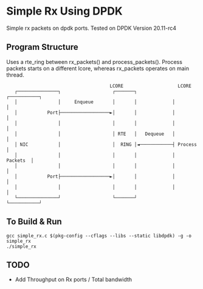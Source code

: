 # Simple Rx Using DPDK

Simple rx packets on dpdk ports. Tested on DPDK Version 20.11-rc4
## Program Structure
Uses a rte_ring between rx_packets() and process_packets(). Process packets starts on a different lcore, whereas rx_packets operates on main thread.
```
                                      LCORE                    LCORE
   ┌───────────────┐                   ┌───────┐             ┌───────────┐
   │               │     Enqueue       │       │             │           │
   │           Port├──────────────────►│       │             │           │
   │               │                   │       │             │           │
   │               │                   │ RTE   │   Dequeue   │           │
   │ NIC           │                   │  RING │◄────────────┤ Process   │
   │               │                   │       │             │  Packets  │
   │               │                   │       │             │           │
   │           Port├──────────────────►│       │             │           │
   │               │                   │       │             │           │
   └───────────────┘                   └───────┘             └───────────┘
```

## To Build & Run
```
gcc simple_rx.c $(pkg-config --cflags --libs --static libdpdk) -g -o simple_rx
./simple_rx
```


## TODO
- Add Throughput on Rx ports / Total bandwidth
